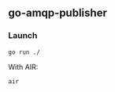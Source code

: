 ## go-amqp-publisher

### Launch

```shell script
go run ./
```

With AIR:

```shell script
air
```
